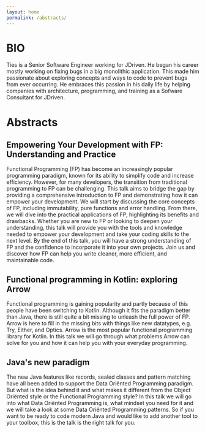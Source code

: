 ```yaml
---
layout: home
permalink: /abstracts/
---
```


# BIO

Ties is a Senior Software Engineer working for JDriven. He began his career mostly working on fixing bugs in a big monolithic application. This made him passionate about exploring concepts and ways to code to prevent bugs from ever occurring. He embraces this passion in his daily life by helping companies with architecture, programming, and training as a Sofware Consultant for JDriven.

# Abstracts

## Empowering Your Development with FP: Understanding and Practice

Functional Programming (FP) has become an increasingly popular programming paradigm, known for its ability to simplify code and increase efficiency. 
However, for many developers, the transition from traditional programming to FP can be challenging.
This talk aims to bridge the gap by providing a comprehensive introduction to FP and demonstrating how it can empower your development.
We will start by discussing the core concepts of FP, including immutability, pure functions and error handling.
From there, we will dive into the practical applications of FP, highlighting its benefits and drawbacks.
Whether you are new to FP or looking to deepen your understanding, this talk will provide you with the tools and knowledge needed to empower your development and take your coding skills to the next level.
By the end of this talk, you will have a strong understanding of FP and the confidence to incorporate it into your own projects.
Join us and discover how FP can help you write cleaner, more efficient, and maintainable code.


## Functional programming in Kotlin: exploring Arrow

Functional programming is gaining popularity and partly because of this people have been switching to Kotlin.
Although it fits the paradigm better than Java, there is still quite a bit missing to unleash the full power of FP.
Arrow is here to fill in the missing bits with things like new datatypes, e.g. Try, Either, and Optics. Arrow is the most popular functional programming library for Kotlin.
In this talk we will go through what problems Arrow can solve for you and how it can help you with your everyday programming.

## Java's new paradigm

The new Java features like records, sealed classes and pattern matching have all been added to support the Data Oriënted Programming paradigm.
But what is the idea behind it and what makes it different from the Object Oriënted style or the Functional Programming style?
In this talk we will go into what Data Oriënted Programming is, what mindset you need for it and we will take a look at some Data Oriënted Programming patterns.
So if you want to be ready to code modern Java and would like to add another tool to your toolbox, this is the talk is the right talk for you.